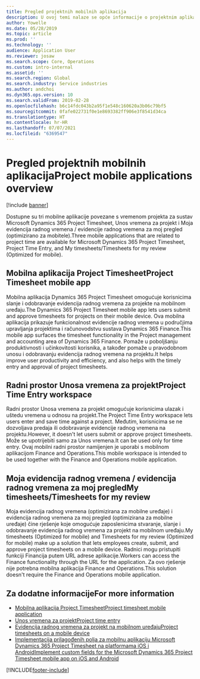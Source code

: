 ```yaml
---
title: Pregled projektnih mobilnih aplikacija
description: U ovoj temi nalaze se opće informacije o projektnim aplikacijama vezanim za vrijeme za sustav Microsoft Dynamics 365 Project Timesheet, Unos vremena za projekt i Moja evidencija radnog vremena / evidencije radnog vremena koji su dostupni na mobilnom uređaju.
author: Yowelle
ms.date: 05/28/2019
ms.topic: article
ms.prod: ''
ms.technology: ''
audience: Application User
ms.reviewer: josaw
ms.search.scope: Core, Operations
ms.custom: intro-internal
ms.assetid: ''
ms.search.region: Global
ms.search.industry: Service industries
ms.author: andchoi
ms.dyn365.ops.version: 10
ms.search.validFrom: 2019-02-28
ms.openlocfilehash: b6c14fdc043b2a95f1e548c160620a3b06c79bf5
ms.sourcegitcommit: 0fafe022731f0e1e8693382ff906e3f8541d34ca
ms.translationtype: HT
ms.contentlocale: hr-HR
ms.lasthandoff: 07/07/2021
ms.locfileid: "6369547"
---
```

# <a name="project-mobile-applications-overview"></a><span data-ttu-id="7beeb-103">Pregled projektnih mobilnih aplikacija</span><span class="sxs-lookup"><span data-stu-id="7beeb-103">Project mobile applications overview</span></span>

[!include [banner](../includes/banner.md)]

<span data-ttu-id="7beeb-104">Dostupne su tri mobilne aplikacije povezane s vremenom projekta za sustav Microsoft Dynamics 365 Project Timesheet, Unos vremena za projekt i Moja evidencija radnog vremena / evidencije radnog vremena za moj pregled (optimizirano za mobitele).</span><span class="sxs-lookup"><span data-stu-id="7beeb-104">Three mobile applications that are related to project time are available for Microsoft Dynamics 365 Project Timesheet, Project Time Entry, and My timesheets/Timesheets for my review (Optimized for mobile).</span></span>

## <a name="project-timesheet-mobile-app"></a><span data-ttu-id="7beeb-105">Mobilna aplikacija Project Timesheet</span><span class="sxs-lookup"><span data-stu-id="7beeb-105">Project Timesheet mobile app</span></span>

<span data-ttu-id="7beeb-106">Mobilna aplikacija Dynamics 365 Project Timesheet omogućuje korisnicima slanje i odobravanje evidencija radnog vremena za projekte na mobilnom uređaju.</span><span class="sxs-lookup"><span data-stu-id="7beeb-106">The Dynamics 365 Project Timesheet mobile app lets users submit and approve timesheets for projects on their mobile device.</span></span> <span data-ttu-id="7beeb-107">Ova mobilna aplikacija prikazuje funkcionalnost evidencije radnog vremena u područjima upravljanja projektima i računovodstvu sustava Dynamics 365 Finance.</span><span class="sxs-lookup"><span data-stu-id="7beeb-107">This mobile app surfaces the timesheet functionality in the Project management and accounting area of Dynamics 365 Finance.</span></span> <span data-ttu-id="7beeb-108">Pomaže u poboljšanju produktivnosti i učinkovitosti korisnika, a također pomaže u pravodobnom unosu i odobravanju evidencija radnog vremena na projektu.</span><span class="sxs-lookup"><span data-stu-id="7beeb-108">It helps improve user productivity and efficiency, and also helps with the timely entry and approval of project timesheets.</span></span>

## <a name="project-time-entry-workspace"></a><span data-ttu-id="7beeb-109">Radni prostor Unosa vremena za projekt</span><span class="sxs-lookup"><span data-stu-id="7beeb-109">Project Time Entry workspace</span></span>

<span data-ttu-id="7beeb-110">Radni prostor Unosa vremena za projekt omogućuje korisnicima ulazak i uštedu vremena u odnosu na projekt.</span><span class="sxs-lookup"><span data-stu-id="7beeb-110">The Project Time Entry workspace lets users enter and save time against a project.</span></span> <span data-ttu-id="7beeb-111">Međutim, korisnicima se ne dozvoljava predaja ili odobravanje evidencije radnog vremena na projektu.</span><span class="sxs-lookup"><span data-stu-id="7beeb-111">However, it doesn't let users submit or approve project timesheets.</span></span> <span data-ttu-id="7beeb-112">Može se upotrijebiti samo za Unos vremena.</span><span class="sxs-lookup"><span data-stu-id="7beeb-112">It can be used only for time entry.</span></span> <span data-ttu-id="7beeb-113">Ovaj mobilni radni prostor namijenjen je uporabi s mobilnom aplikacijom Finance and Operations.</span><span class="sxs-lookup"><span data-stu-id="7beeb-113">This mobile workspace is intended to be used together with the Finance and Operations mobile application.</span></span>

## <a name="my-timesheetstimesheets-for-my-review"></a><span data-ttu-id="7beeb-114">Moja evidencija radnog vremena / evidencija radnog vremena za moj pregled</span><span class="sxs-lookup"><span data-stu-id="7beeb-114">My timesheets/Timesheets for my review</span></span>

<span data-ttu-id="7beeb-115">Moja evidencija radnog vremena (optimizirana za mobilne uređaje) i evidencija radnog vremena za moj pregled (optimizirana za mobilne uređaje) čine rješenje koje omogućuje zaposlenicima stvaranje, slanje i odobravanje evidencija radnog vremena za projekt na mobilnom uređaju.</span><span class="sxs-lookup"><span data-stu-id="7beeb-115">My timesheets (Optimized for mobile) and Timesheets for my review (Optimized for mobile) make up a solution that lets employees create, submit, and approve project timesheets on a mobile device.</span></span> <span data-ttu-id="7beeb-116">Radnici mogu pristupiti funkciji Financija putem URL adrese aplikacije.</span><span class="sxs-lookup"><span data-stu-id="7beeb-116">Workers can access the Finance functionality through the URL for the application.</span></span> <span data-ttu-id="7beeb-117">Za ovo rješenje nije potrebna mobilna aplikacija Finance and Operations.</span><span class="sxs-lookup"><span data-stu-id="7beeb-117">This solution doesn't require the Finance and Operations mobile application.</span></span>

## <a name="for-more-information"></a><span data-ttu-id="7beeb-118">Za dodatne informacije</span><span class="sxs-lookup"><span data-stu-id="7beeb-118">For more information</span></span>

- [<span data-ttu-id="7beeb-119">Mobilna aplikacija Project Timesheet</span><span class="sxs-lookup"><span data-stu-id="7beeb-119">Project timesheet mobile application</span></span>](project-timesheet.md)
- [<span data-ttu-id="7beeb-120">Unos vremena za projekt</span><span class="sxs-lookup"><span data-stu-id="7beeb-120">Project time entry</span></span>]( project-time-entry-mobile-workspace.md)
- [<span data-ttu-id="7beeb-121">Evidencija radnog vremena za projekt na mobilnom uređaju</span><span class="sxs-lookup"><span data-stu-id="7beeb-121">Project timesheets on a mobile device</span></span>](Mobile-timesheets.md)
- [<span data-ttu-id="7beeb-122">Implementacija prilagođenih polja za mobilnu aplikaciju Microsoft Dynamics 365 Project Timesheet na platformama iOS i Android</span><span class="sxs-lookup"><span data-stu-id="7beeb-122">Implement custom fields for the Microsoft Dynamics 365 Project Timesheet mobile app on iOS and Android</span></span>](custom-fields-mobile.md)


[!INCLUDE[footer-include](../includes/footer-banner.md)]